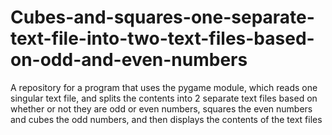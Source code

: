 # Cubes-and-squares-one-separate-text-file-into-two-text-files-based-on-odd-and-even-numbers
A repository for a program that uses the pygame module, which reads one singular text file, and splits the contents into 2 separate text files based on whether or not they are odd or even numbers, squares the even numbers and cubes the odd numbers, and then displays the contents of the text files
